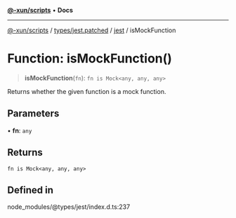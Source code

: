 [**@-xun/scripts**](../../../../../README.md) • **Docs**

***

[@-xun/scripts](../../../../../README.md) / [types/jest.patched](../../../README.md) / [jest](../README.md) / isMockFunction

# Function: isMockFunction()

> **isMockFunction**(`fn`): `fn is Mock<any, any, any>`

Returns whether the given function is a mock function.

## Parameters

• **fn**: `any`

## Returns

`fn is Mock<any, any, any>`

## Defined in

node\_modules/@types/jest/index.d.ts:237
